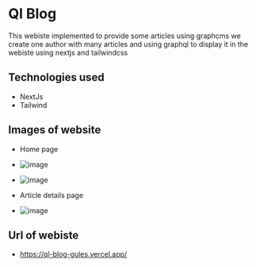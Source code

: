 # Ql Blog 

This webiste implemented to provide some articles using graphcms we create one author with many articles and using graphql to display it in the webiste using nextjs and tailwindcss

## Technologies used 

- NextJs
- Tailwind 

## Images of website

- Home page

 * ![image](https://user-images.githubusercontent.com/68183022/213129105-64dc56f8-06e5-4d89-a537-95f005acd231.png)

 * ![image](https://user-images.githubusercontent.com/68183022/213129164-a7fea9f8-3ff9-4a65-8432-2a698ed99dc0.png)

- Article details page 

 * ![image](https://user-images.githubusercontent.com/68183022/213129478-1b114adf-204e-47f0-b9dd-94b120ee03b5.png)



## Url of webiste
 - https://ql-blog-gules.vercel.app/
